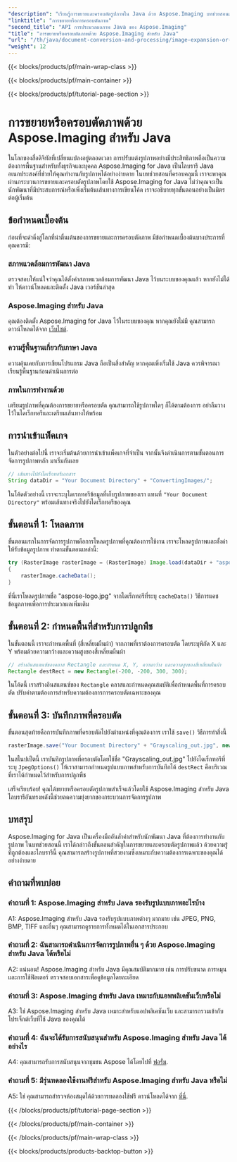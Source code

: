 ```yaml
---
"description": "เรียนรู้การขยายและครอบตัดรูปภาพใน Java ด้วย Aspose.Imaging บทช่วยสอนแบบทีละขั้นตอนสำหรับนักพัฒนา พัฒนาทักษะการปรับแต่งรูปภาพของคุณ"
"linktitle": "การขยายหรือการครอบตัดภาพ"
"second_title": "API การประมวลผลภาพ Java ของ Aspose.Imaging"
"title": "การขยายหรือครอบตัดภาพด้วย Aspose.Imaging สำหรับ Java"
"url": "/th/java/document-conversion-and-processing/image-expansion-or-cropping/"
"weight": 12
---
```


{{< blocks/products/pf/main-wrap-class >}}

{{< blocks/products/pf/main-container >}}

{{< blocks/products/pf/tutorial-page-section >}}

# การขยายหรือครอบตัดภาพด้วย Aspose.Imaging สำหรับ Java

ในโลกของสื่อดิจิทัลที่เปลี่ยนแปลงอยู่ตลอดเวลา การปรับแต่งรูปภาพอย่างมีประสิทธิภาพถือเป็นความต้องการพื้นฐานสำหรับทั้งธุรกิจและบุคคล Aspose.Imaging for Java เป็นไลบรารี Java อเนกประสงค์ที่ช่วยให้คุณทำงานกับรูปภาพได้อย่างง่ายดาย ในบทช่วยสอนที่ครอบคลุมนี้ เราจะพาคุณผ่านกระบวนการขยายและครอบตัดรูปภาพโดยใช้ Aspose.Imaging for Java ไม่ว่าคุณจะเป็นนักพัฒนาที่มีประสบการณ์หรือเพิ่งเริ่มต้นเส้นทางการเขียนโค้ด เราจะอธิบายทุกขั้นตอนอย่างเป็นมิตรต่อผู้เริ่มต้น

## ข้อกำหนดเบื้องต้น

ก่อนที่จะดำดิ่งสู่โลกที่น่าตื่นเต้นของการขยายและการครอบตัดภาพ มีข้อกำหนดเบื้องต้นบางประการที่คุณควรมี:

### สภาพแวดล้อมการพัฒนา Java

ตรวจสอบให้แน่ใจว่าคุณได้ตั้งค่าสภาพแวดล้อมการพัฒนา Java ไว้บนระบบของคุณแล้ว หากยังไม่ได้ทำ ให้ดาวน์โหลดและติดตั้ง Java เวอร์ชันล่าสุด

### Aspose.Imaging สำหรับ Java

คุณต้องติดตั้ง Aspose.Imaging for Java ไว้ในระบบของคุณ หากคุณยังไม่มี คุณสามารถดาวน์โหลดได้จาก [เว็บไซต์](https://releases-aspose.com/imaging/java/).

### ความรู้พื้นฐานเกี่ยวกับภาษา Java

ความคุ้นเคยกับการเขียนโปรแกรม Java ถือเป็นสิ่งสำคัญ หากคุณเพิ่งเริ่มใช้ Java ควรพิจารณาเรียนรู้พื้นฐานก่อนดำเนินการต่อ

### ภาพในการทำงานด้วย

เตรียมรูปภาพที่คุณต้องการขยายหรือครอบตัด คุณสามารถใช้รูปภาพใดๆ ก็ได้ตามต้องการ อย่าลืมวางไว้ในไดเร็กทอรีและเตรียมเส้นทางให้พร้อม

## การนำเข้าแพ็คเกจ

ในตัวอย่างต่อไปนี้ เราจะเริ่มต้นด้วยการนำเข้าแพ็คเกจที่จำเป็น จากนั้นจึงดำเนินการตามขั้นตอนการจัดการรูปภาพหลัก มาเริ่มกันเลย

```java
// เส้นทางไปยังไดเร็กทอรีเอกสาร
String dataDir = "Your Document Directory" + "ConvertingImages/";
```

ในโค้ดตัวอย่างนี้ เราจะระบุไดเรกทอรีข้อมูลที่เก็บรูปภาพของเรา แทนที่ `"Your Document Directory"` พร้อมเส้นทางจริงไปยังไดเร็กทอรีของคุณ

## ขั้นตอนที่ 1: โหลดภาพ

ขั้นตอนแรกในการจัดการรูปภาพคือการโหลดรูปภาพที่คุณต้องการใช้งาน เราจะโหลดรูปภาพและตั้งค่าให้รับข้อมูลรูปภาพ ทำตามขั้นตอนเหล่านี้:

```java
try (RasterImage rasterImage = (RasterImage) Image.load(dataDir + "aspose-logo.jpg"))
{
    rasterImage.cacheData();
}
```

ที่นี่เราโหลดรูปภาพชื่อ "aspose-logo.jpg" จากไดเร็กทอรีที่ระบุ `cacheData()` วิธีการแคชข้อมูลภาพเพื่อการประมวลผลเพิ่มเติม

## ขั้นตอนที่ 2: กำหนดพื้นที่สำหรับการปลูกพืช

ในขั้นตอนนี้ เราจะกำหนดพื้นที่ (สี่เหลี่ยมผืนผ้า) จากภาพที่เราต้องการครอบตัด โดยระบุพิกัด X และ Y พร้อมด้วยความกว้างและความสูงของสี่เหลี่ยมผืนผ้า

```java
// สร้างอินสแตนซ์ของคลาส Rectangle และกำหนด X, Y, ความกว้าง และความสูงของสี่เหลี่ยมผืนผ้า
Rectangle destRect = new Rectangle(-200, -200, 300, 300);
```

ในโค้ดนี้ เราสร้างอินสแตนซ์ของ `Rectangle` คลาสและกำหนดคุณสมบัติเพื่อกำหนดพื้นที่การครอบตัด ปรับค่าตามต้องการสำหรับความต้องการการครอบตัดเฉพาะของคุณ

## ขั้นตอนที่ 3: บันทึกภาพที่ครอบตัด

ขั้นตอนสุดท้ายคือการบันทึกภาพที่ครอบตัดไปยังตำแหน่งที่คุณต้องการ เราใช้ `save()` วิธีการทำสิ่งนี้ 

```java
rasterImage.save("Your Document Directory" + "Grayscaling_out.jpg", new JpegOptions(), destRect);
```

ในสไนปเป็ตนี้ เราบันทึกรูปภาพที่ครอบตัดโดยใช้ชื่อ "Grayscaling_out.jpg" ไปยังไดเร็กทอรีที่ระบุ `JpegOptions()` ให้เราสามารถกำหนดรูปแบบภาพสำหรับการบันทึกได้ `destRect` คือบริเวณที่เราได้กำหนดไว้สำหรับการปลูกพืช

เสร็จเรียบร้อย! คุณได้ขยายหรือครอบตัดรูปภาพสำเร็จแล้วโดยใช้ Aspose.Imaging สำหรับ Java ไลบรารีอันทรงพลังนี้ช่วยลดความยุ่งยากของกระบวนการจัดการรูปภาพ

## บทสรุป

Aspose.Imaging for Java เป็นเครื่องมืออันล้ำค่าสำหรับนักพัฒนา Java ที่ต้องการทำงานกับรูปภาพ ในบทช่วยสอนนี้ เราได้กล่าวถึงขั้นตอนสำคัญในการขยายและครอบตัดรูปภาพแล้ว ด้วยความรู้ที่ถูกต้องและไลบรารีนี้ คุณสามารถสร้างรูปภาพที่สวยงามซึ่งเหมาะกับความต้องการเฉพาะของคุณได้อย่างง่ายดาย

## คำถามที่พบบ่อย

### คำถามที่ 1: Aspose.Imaging สำหรับ Java รองรับรูปแบบภาพอะไรบ้าง
   
A1: Aspose.Imaging สำหรับ Java รองรับรูปแบบภาพต่างๆ มากมาย เช่น JPEG, PNG, BMP, TIFF และอื่นๆ คุณสามารถดูรายการทั้งหมดได้ในเอกสารประกอบ

### คำถามที่ 2: ฉันสามารถดำเนินการจัดการรูปภาพอื่น ๆ ด้วย Aspose.Imaging สำหรับ Java ได้หรือไม่

A2: แน่นอน! Aspose.Imaging สำหรับ Java มีคุณสมบัติมากมาย เช่น การปรับขนาด การหมุน และการใช้ฟิลเตอร์ ตรวจสอบเอกสารเพื่อดูข้อมูลโดยละเอียด

### คำถามที่ 3: Aspose.Imaging สำหรับ Java เหมาะกับแอพพลิเคชันเว็บหรือไม่

A3: ใช่ Aspose.Imaging สำหรับ Java เหมาะสำหรับแอปพลิเคชันเว็บ และสามารถรวมเข้ากับโปรเจ็กต์เว็บที่ใช้ Java ของคุณได้

### คำถามที่ 4: ฉันจะได้รับการสนับสนุนสำหรับ Aspose.Imaging สำหรับ Java ได้อย่างไร

A4: คุณสามารถรับการสนับสนุนจากชุมชน Aspose ได้โดยไปที่ [ฟอรั่ม](https://forum-aspose.com/).

### คำถามที่ 5: มีรุ่นทดลองใช้งานฟรีสำหรับ Aspose.Imaging สำหรับ Java หรือไม่

A5: ใช่ คุณสามารถสำรวจห้องสมุดได้ด้วยการทดลองใช้ฟรี ดาวน์โหลดได้จาก [ที่นี่](https://releases-aspose.com/).

{{< /blocks/products/pf/tutorial-page-section >}}

{{< /blocks/products/pf/main-container >}}

{{< /blocks/products/pf/main-wrap-class >}}

{{< blocks/products/products-backtop-button >}}